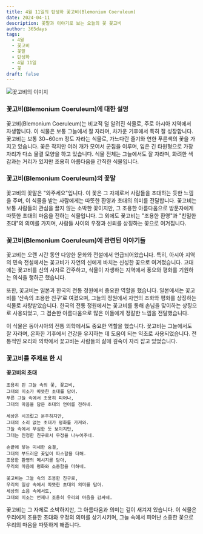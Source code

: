 ```yaml
---
title: 4월 11일의 탄생화 꽃고비(Blemonium Coeruleum)
date: 2024-04-11
description: 꽃말과 이야기로 보는 오늘의 꽃 꽃고비
author: 365days
tags:
  - 4월
  - 꽃고비
  - 꽃말
  - 탄생화
  - 4월 11일
  - 꽃
draft: false
---
```


![꽃고비의 이미지](https://cdn.pixabay.com/photo/2022/08/25/17/02/jacobs-ladder-7410808_1280.jpg#center)


### 꽃고비(Blemonium Coeruleum)에 대한 설명

꽃고비(Blemonium Coeruleum)는 비교적 덜 알려진 식물로, 주로 아시아 지역에서 자생합니다. 이 식물은 보통 그늘에서 잘 자라며, 차가운 기후에서 특히 잘 성장합니다. 꽃고비는 보통 30~60cm 정도 자라는 식물로, 가느다란 줄기와 연한 푸른색의 꽃을 가지고 있습니다. 꽃은 작지만 여러 개가 모여서 군집을 이루며, 잎은 긴 타원형으로 가장자리가 다소 물결 모양을 하고 있습니다. 식물 전체는 그늘에서도 잘 자라며, 화려한 색감과는 거리가 있지만 조용히 아름다움을 간직한 식물입니다.

### 꽃고비(Blemonium Coeruleum)의 꽃말

꽃고비의 꽃말은 "와주세요"입니다. 이 꽃은 그 자체로서 사람들을 초대하는 듯한 느낌을 주며, 이 식물을 받는 사람에게는 따뜻한 환영과 초대의 의미를 전달합니다. 꽃고비는 보통 사람들의 관심을 끌지 않는 소박한 꽃이지만, 그 조용한 아름다움으로 방문자에게 따뜻한 초대의 마음을 전하는 식물입니다. 그 외에도 꽃고비는 "조용한 환영"과 "친밀한 초대"의 의미를 가지며, 사람들 사이의 우정과 신뢰를 상징하는 꽃으로 여겨집니다.

### 꽃고비(Blemonium Coeruleum)에 관련된 이야기들

꽃고비는 오랜 시간 동안 다양한 문화와 전설에서 언급되어왔습니다. 특히, 아시아 지역의 민속 전설에서는 꽃고비가 자연의 신에게 바치는 신성한 꽃으로 여겨졌습니다. 고대에는 꽃고비를 신의 사자로 간주하고, 식물이 자생하는 지역에서 풍요와 평화를 기원하는 의식을 행하곤 했습니다.

또한, 꽃고비는 일본과 한국의 전통 정원에서 중요한 역할을 했습니다. 일본에서는 꽃고비를 ‘산속의 조용한 친구’로 여겼으며, 그늘의 정원에서 자연의 조화와 평화를 상징하는 식물로 사랑받았습니다. 한국의 전통 정원에서는 꽃고비를 통해 손님을 맞이하는 상징으로 사용되었고, 그 겸손한 아름다움으로 많은 이들에게 정갈한 느낌을 전달했습니다.

이 식물은 동아시아의 전통 의학에서도 중요한 역할을 했습니다. 꽃고비는 그늘에서도 잘 자라며, 온화한 기후에서 건강을 유지하는 데 도움이 되는 약초로 사용되었습니다. 전통적인 요리와 의학에서 꽃고비는 사람들의 삶에 깊숙이 자리 잡고 있었습니다.

### 꽃고비를 주제로 한 시

**꽃고비의 초대**

```
조용히 핀 그늘 속의 꽃, 꽃고비,  
그대의 미소가 따뜻한 초대를 담아.  
푸른 그늘 속에서 조용히 피어나,  
그대의 마음을 담은 초대의 언어를 전하네.

세상은 시끄럽고 분주하지만,  
그대의 소리 없는 초대가 평화를 가져와.  
그늘 속에서 무심한 듯 보이지만,  
그대는 진정한 친구로서 우정을 나누어주네.

손끝에 닿는 미세한 숨결,  
그대의 부드러운 꽃잎이 따스함을 더해.  
조용한 환영의 메시지를 담아,  
우리의 마음에 평화와 소중함을 더하네.

꽃고비는 그늘 속의 조용한 친구로,  
우리의 일상 속에서 따뜻한 초대의 의미를 담아.  
세상의 소음 속에서도,  
그대의 미소는 언제나 조용히 우리의 마음을 감싸네.
```

꽃고비는 그 자체로 소박하지만, 그 아름다움과 의미는 깊이 새겨져 있습니다. 이 식물은 우리에게 조용한 초대와 우정의 의미를 상기시키며, 그늘 속에서 피어난 소중한 꽃으로 우리의 마음을 따뜻하게 해줍니다.


